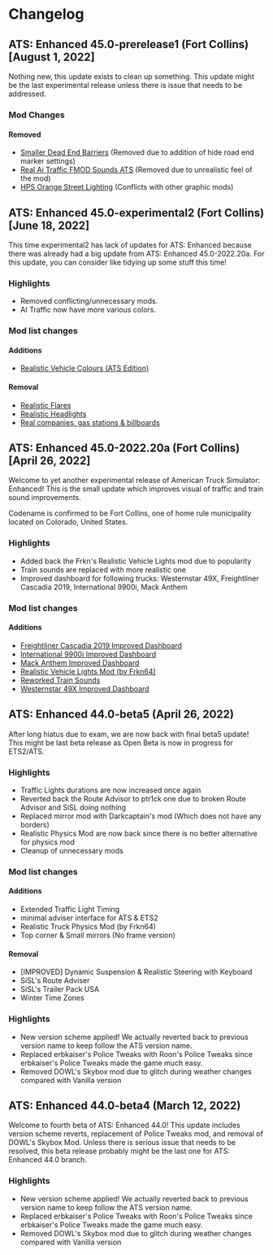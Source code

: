 # Changelog
## ATS: Enhanced 45.0-prerelease1 (Fort Collins) [August 1, 2022]
Nothing new, this update exists to clean up something. This update might be the last experimental release unless there is issue that needs to be addressed.

### Mod Changes
#### Removed
* [Smaller Dead End Barriers](https://steamcommunity.com/sharedfiles/filedetails/?id=1886848466) (Removed due to addition of hide road end marker settings)
* [Real Ai Traffic FMOD Sounds ATS](https://steamcommunity.com/sharedfiles/filedetails/?id=1545800116) (Removed due to unrealistic feel of the mod)
* [HPS Orange Street Lighting](https://steamcommunity.com/sharedfiles/filedetails/?id=2381826625) (Conflicts with other graphic mods)


## ATS: Enhanced 45.0-experimental2 (Fort Collins) [June 18, 2022]
This time experimental2 has lack of updates for ATS: Enhanced because there was already had a big update from ATS: Enhanced 45.0-2022.20a. For this update, you can consider like tidying up some stuff this time!

### Highlights
* Removed conflicting/unnecessary mods.
* AI Traffic now have more various colors.

### Mod list changes
#### Additions
* [Realistic Vehicle Colours (ATS Edition)](https://steamcommunity.com/sharedfiles/filedetails/?id=1505979862)

#### Removal
* [Realistic Flares](https://steamcommunity.com/sharedfiles/filedetails/?id=2293314099)
* [Realistic Headlights](https://steamcommunity.com/sharedfiles/filedetails/?id=2112203913)
* [Real companies, gas stations & billboards](https://steamcommunity.com/sharedfiles/filedetails/?id=2316796205)

## ATS: Enhanced 45.0-2022.20a (Fort Collins) [April 26, 2022]
Welcome to yet another experimental release of American Truck Simulator: Enhanced! This is the small update which improves visual of traffic and train sound improvements.

Codename is confirmed to be Fort Collins, one of home rule municipality located on Colorado, United States.

### Highlights
* Added back the Frkn's Realistic Vehicle Lights mod due to popularity
* Train sounds are replaced with more realistic one
* Improved dashboard for following trucks: Westernstar 49X, Freightliner Cascadia 2019, International 9900i, Mack Anthem

### Mod list changes
#### Additions
* [Freightliner Cascadia 2019 Improved Dashboard](https://steamcommunity.com/sharedfiles/filedetails/?id=2800373758)
* [International 9900i Improved Dashboard](https://steamcommunity.com/sharedfiles/filedetails/?id=2800180030)
* [Mack Anthem Improved Dashboard](https://steamcommunity.com/sharedfiles/filedetails/?id=2800103618)
* [Realistic Vehicle Lights Mod (by Frkn64)](https://steamcommunity.com/sharedfiles/filedetails/?id=777974467)
* [Reworked Train Sounds](https://steamcommunity.com/sharedfiles/filedetails/?id=2799446618)
* [Westernstar 49X Improved Dashboard](https://steamcommunity.com/sharedfiles/filedetails/?id=2801915483)

## ATS: Enhanced 44.0-beta5 (April 26, 2022)
After long hiatus due to exam, we are now back with final beta5 update! This might be last beta release as Open Beta is now in progress for ETS2/ATS.

### Highlights
* Traffic Lights durations are now increased once again
* Reverted back the Route Advisor to ptr1ck one due to broken Route Advisor and SiSL doing nothing
* Replaced mirror mod with Darkcaptain's mod (Which does not have any borders)
* Realistic Physics Mod are now back since there is no better alternative for physics mod
* Cleanup of unnecessary mods

### Mod list changes
#### Additions
* Extended Traffic Light Timing
* minimal adviser interface for ATS & ETS2
* Realistic Truck Physics Mod (by Frkn64)
* Top corner & Small mirrors (No frame version)

#### Removal
* [IMPROVED] Dynamic Suspension & Realistic Steering with Keyboard
* SiSL's Route Adviser
* SiSL's Trailer Pack USA
* Winter Time Zones

### Highlights
* New version scheme applied! We actually reverted back to previous version name to keep follow the ATS version name.
* Replaced erbkaiser's Police Tweaks with Roon's Police Tweaks since erbkaiser's Police Tweaks made the game much easy.
* Removed DOWL's Skybox mod due to glitch during weather changes compared with Vanilla version

## ATS: Enhanced 44.0-beta4 (March 12, 2022)
Welcome to fourth beta of ATS: Enhanced 44.0! This update includes version scheme reverts, replacement of Police Tweaks mod, and removal of DOWL's Skybox Mod. Unless there is serious issue that needs to be resolved, this beta release probably might be the last one for ATS: Enhanced 44.0 branch.

### Highlights
* New version scheme applied! We actually reverted back to previous version name to keep follow the ATS version name.
* Replaced erbkaiser's Police Tweaks with Roon's Police Tweaks since erbkaiser's Police Tweaks made the game much easy.
* Removed DOWL's Skybox mod due to glitch during weather changes compared with Vanilla version